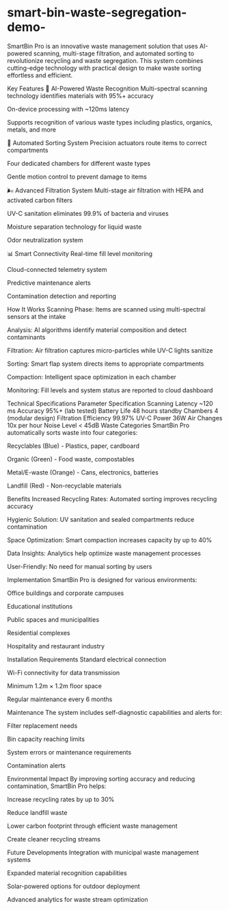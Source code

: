 # smart-bin-waste-segregation-demo-

SmartBin Pro is an innovative waste management solution that uses AI-powered scanning, multi-stage filtration, and automated sorting to revolutionize recycling and waste segregation. This system combines cutting-edge technology with practical design to make waste sorting effortless and efficient.


Key Features
🤖 AI-Powered Waste Recognition
Multi-spectral scanning technology identifies materials with 95%+ accuracy

On-device processing with ~120ms latency

Supports recognition of various waste types including plastics, organics, metals, and more

🔄 Automated Sorting System
Precision actuators route items to correct compartments

Four dedicated chambers for different waste types

Gentle motion control to prevent damage to items

🌬️ Advanced Filtration System
Multi-stage air filtration with HEPA and activated carbon filters

UV-C sanitation eliminates 99.9% of bacteria and viruses

Moisture separation technology for liquid waste

Odor neutralization system

📊 Smart Connectivity
Real-time fill level monitoring

Cloud-connected telemetry system

Predictive maintenance alerts

Contamination detection and reporting

How It Works
Scanning Phase: Items are scanned using multi-spectral sensors at the intake

Analysis: AI algorithms identify material composition and detect contaminants

Filtration: Air filtration captures micro-particles while UV-C lights sanitize

Sorting: Smart flap system directs items to appropriate compartments

Compaction: Intelligent space optimization in each chamber

Monitoring: Fill levels and system status are reported to cloud dashboard

Technical Specifications
Parameter	Specification
Scanning Latency	~120 ms
Accuracy	95%+ (lab tested)
Battery Life	48 hours standby
Chambers	4 (modular design)
Filtration Efficiency	99.97%
UV-C Power	36W
Air Changes	10x per hour
Noise Level	< 45dB
Waste Categories
SmartBin Pro automatically sorts waste into four categories:

Recyclables (Blue) - Plastics, paper, cardboard

Organic (Green) - Food waste, compostables

Metal/E-waste (Orange) - Cans, electronics, batteries

Landfill (Red) - Non-recyclable materials

Benefits
Increased Recycling Rates: Automated sorting improves recycling accuracy

Hygienic Solution: UV sanitation and sealed compartments reduce contamination

Space Optimization: Smart compaction increases capacity by up to 40%

Data Insights: Analytics help optimize waste management processes

User-Friendly: No need for manual sorting by users

Implementation
SmartBin Pro is designed for various environments:

Office buildings and corporate campuses

Educational institutions

Public spaces and municipalities

Residential complexes

Hospitality and restaurant industry

Installation Requirements
Standard electrical connection

Wi-Fi connectivity for data transmission

Minimum 1.2m × 1.2m floor space

Regular maintenance every 6 months

Maintenance
The system includes self-diagnostic capabilities and alerts for:

Filter replacement needs

Bin capacity reaching limits

System errors or maintenance requirements

Contamination alerts

Environmental Impact
By improving sorting accuracy and reducing contamination, SmartBin Pro helps:

Increase recycling rates by up to 30%

Reduce landfill waste

Lower carbon footprint through efficient waste management

Create cleaner recycling streams

Future Developments
Integration with municipal waste management systems

Expanded material recognition capabilities

Solar-powered options for outdoor deployment

Advanced analytics for waste stream optimization
